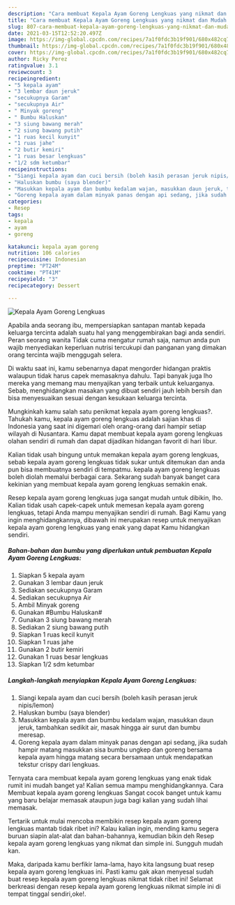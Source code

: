 ```yaml
---
description: "Cara membuat Kepala Ayam Goreng Lengkuas yang nikmat dan Mudah Dibuat"
title: "Cara membuat Kepala Ayam Goreng Lengkuas yang nikmat dan Mudah Dibuat"
slug: 807-cara-membuat-kepala-ayam-goreng-lengkuas-yang-nikmat-dan-mudah-dibuat
date: 2021-03-15T12:52:20.497Z
image: https://img-global.cpcdn.com/recipes/7a1f0fdc3b19f901/680x482cq70/kepala-ayam-goreng-lengkuas-foto-resep-utama.jpg
thumbnail: https://img-global.cpcdn.com/recipes/7a1f0fdc3b19f901/680x482cq70/kepala-ayam-goreng-lengkuas-foto-resep-utama.jpg
cover: https://img-global.cpcdn.com/recipes/7a1f0fdc3b19f901/680x482cq70/kepala-ayam-goreng-lengkuas-foto-resep-utama.jpg
author: Ricky Perez
ratingvalue: 3.1
reviewcount: 3
recipeingredient:
- "5 kepala ayam"
- "3 lembar daun jeruk"
- "secukupnya Garam"
- "secukupnya Air"
- " Minyak goreng"
- " Bumbu Haluskan"
- "3 siung bawang merah"
- "2 siung bawang putih"
- "1 ruas kecil kunyit"
- "1 ruas jahe"
- "2 butir kemiri"
- "1 ruas besar lengkuas"
- "1/2 sdm ketumbar"
recipeinstructions:
- "Siangi kepala ayam dan cuci bersih (boleh kasih perasan jeruk nipis/lemon)"
- "Haluskan bumbu (saya blender)"
- "Masukkan kepala ayam dan bumbu kedalam wajan, masukkan daun jeruk, tambahkan sedikit air, masak hingga air surut dan bumbu meresap."
- "Goreng kepala ayam dalam minyak panas dengan api sedang, jika sudah hampir matang masukkan sisa bumbu ungkep dan goreng bersama kepala ayam hingga matang secara bersamaan untuk mendapatkan tekstur crispy dari lengkuas."
categories:
- Resep
tags:
- kepala
- ayam
- goreng

katakunci: kepala ayam goreng 
nutrition: 106 calories
recipecuisine: Indonesian
preptime: "PT24M"
cooktime: "PT41M"
recipeyield: "3"
recipecategory: Dessert

---
```



![Kepala Ayam Goreng Lengkuas](https://img-global.cpcdn.com/recipes/7a1f0fdc3b19f901/680x482cq70/kepala-ayam-goreng-lengkuas-foto-resep-utama.jpg)

Apabila anda seorang ibu, mempersiapkan santapan mantab kepada keluarga tercinta adalah suatu hal yang menggembirakan bagi anda sendiri. Peran seorang  wanita Tidak cuma mengatur rumah saja, namun anda pun wajib menyediakan keperluan nutrisi tercukupi dan panganan yang dimakan orang tercinta wajib menggugah selera.

Di waktu  saat ini, kamu sebenarnya dapat mengorder hidangan praktis walaupun tidak harus capek memasaknya dahulu. Tapi banyak juga lho mereka yang memang mau menyajikan yang terbaik untuk keluarganya. Sebab, menghidangkan masakan yang dibuat sendiri jauh lebih bersih dan bisa menyesuaikan sesuai dengan kesukaan keluarga tercinta. 



Mungkinkah kamu salah satu penikmat kepala ayam goreng lengkuas?. Tahukah kamu, kepala ayam goreng lengkuas adalah sajian khas di Indonesia yang saat ini digemari oleh orang-orang dari hampir setiap wilayah di Nusantara. Kamu dapat membuat kepala ayam goreng lengkuas olahan sendiri di rumah dan dapat dijadikan hidangan favorit di hari libur.

Kalian tidak usah bingung untuk memakan kepala ayam goreng lengkuas, sebab kepala ayam goreng lengkuas tidak sukar untuk ditemukan dan anda pun bisa membuatnya sendiri di tempatmu. kepala ayam goreng lengkuas boleh diolah memalui berbagai cara. Sekarang sudah banyak banget cara kekinian yang membuat kepala ayam goreng lengkuas semakin enak.

Resep kepala ayam goreng lengkuas juga sangat mudah untuk dibikin, lho. Kalian tidak usah capek-capek untuk memesan kepala ayam goreng lengkuas, tetapi Anda mampu menyajikan sendiri di rumah. Bagi Kamu yang ingin menghidangkannya, dibawah ini merupakan resep untuk menyajikan kepala ayam goreng lengkuas yang enak yang dapat Kamu hidangkan sendiri.

<!--inarticleads1-->

##### Bahan-bahan dan bumbu yang diperlukan untuk pembuatan Kepala Ayam Goreng Lengkuas:

1. Siapkan 5 kepala ayam
1. Gunakan 3 lembar daun jeruk
1. Sediakan secukupnya Garam
1. Sediakan secukupnya Air
1. Ambil  Minyak goreng
1. Gunakan  #Bumbu Haluskan#
1. Gunakan 3 siung bawang merah
1. Sediakan 2 siung bawang putih
1. Siapkan 1 ruas kecil kunyit
1. Siapkan 1 ruas jahe
1. Gunakan 2 butir kemiri
1. Gunakan 1 ruas besar lengkuas
1. Siapkan 1/2 sdm ketumbar




<!--inarticleads2-->

##### Langkah-langkah menyiapkan Kepala Ayam Goreng Lengkuas:

1. Siangi kepala ayam dan cuci bersih (boleh kasih perasan jeruk nipis/lemon)
1. Haluskan bumbu (saya blender)
1. Masukkan kepala ayam dan bumbu kedalam wajan, masukkan daun jeruk, tambahkan sedikit air, masak hingga air surut dan bumbu meresap.
1. Goreng kepala ayam dalam minyak panas dengan api sedang, jika sudah hampir matang masukkan sisa bumbu ungkep dan goreng bersama kepala ayam hingga matang secara bersamaan untuk mendapatkan tekstur crispy dari lengkuas.




Ternyata cara membuat kepala ayam goreng lengkuas yang enak tidak rumit ini mudah banget ya! Kalian semua mampu menghidangkannya. Cara Membuat kepala ayam goreng lengkuas Sangat cocok banget untuk kamu yang baru belajar memasak ataupun juga bagi kalian yang sudah lihai memasak.

Tertarik untuk mulai mencoba membikin resep kepala ayam goreng lengkuas mantab tidak ribet ini? Kalau kalian ingin, mending kamu segera buruan siapin alat-alat dan bahan-bahannya, kemudian bikin deh Resep kepala ayam goreng lengkuas yang nikmat dan simple ini. Sungguh mudah kan. 

Maka, daripada kamu berfikir lama-lama, hayo kita langsung buat resep kepala ayam goreng lengkuas ini. Pasti kamu gak akan menyesal sudah buat resep kepala ayam goreng lengkuas nikmat tidak ribet ini! Selamat berkreasi dengan resep kepala ayam goreng lengkuas nikmat simple ini di tempat tinggal sendiri,oke!.

